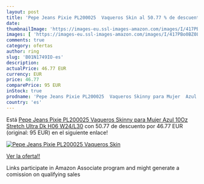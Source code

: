 ```yaml
---
layout: post
title: 'Pepe Jeans Pixie PL200025  Vaqueros Skin al 50.77 % de descuento'
date: 
thumbnailImage: 'https://images-eu.ssl-images-amazon.com/images/I/417PBo0BZ0L._SL200_.jpg'
images: [ 'https://images-eu.ssl-images-amazon.com/images/I/417PBo0BZ0L._SL200_.jpg' ]
comments: true
category: ofertas
author: ring
slug: 'B01N1749IO-es'
description:
actualPrice: 46.77 EUR
currency: EUR
price: 46.77
comparePrice: 95 EUR
inStock: true
prodname: 'Pepe Jeans Pixie PL200025  Vaqueros Skinny para Mujer  Azul  10Oz Stretch Ultra Dk H06   W24/L30'
country: 'es'
---
```


Está [Pepe Jeans Pixie PL200025  Vaqueros Skinny para Mujer  Azul  10Oz Stretch Ultra Dk H06   W24/L30](https://www.amazon.es/dp/B01N1749IO/?tag=tolees-21) con 50.77 de descuento por 46.77 EUR (original: 95 EUR) en el siguiente enlace!

[![Pepe Jeans Pixie PL200025  Vaqueros Skin](https://images-eu.ssl-images-amazon.com/images/I/417PBo0BZ0L._SL200_.jpg)](https://www.amazon.es/dp/B01N1749IO/?tag=tolees-21)

[Ver la oferta!!](https://www.amazon.es/dp/B01N1749IO/?tag=tolees-21)

Links participate in Amazon Associate program and might generate a comission on qualifying sales


